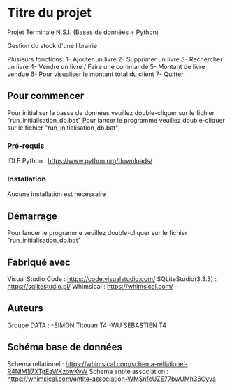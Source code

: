 # Titre du projet
Projet Terminale N.S.I. (Bases de données + Python)

Gestion du stock d'une librairie

Plusieurs fonctions:
1-  Ajouter un livre
2-  Supprimer un livre
3-  Rechercher un livre
4-  Vendre un livre / Faire une commande
5-  Montant de livre vendue
6-  Pour visualiser le montant total du client
7-  Quitter

## Pour commencer

Pour initialiser la basse de données veuillez double-cliquer sur le fichier "run_initialisation_db.bat"
Pour lancer le programme veuillez double-cliquer sur le fichier "run_initialisation_db.bat"

### Pré-requis

IDLE Python : https://www.python.org/downloads/

### Installation

Aucune installation est nécessaire

## Démarrage

Pour lancer le programme veuillez double-cliquer sur le fichier "run_initialisation_db.bat"

## Fabriqué avec

Visual Studio Code : https://code.visualstudio.com/
SQLiteStudio(3.3.3) : https://sqlitestudio.pl/
Whimsical : https://whimsical.com/

## Auteurs
Groupe DATA : 
-SIMON Titouan T4
-WU SEBASTIEN T4

## Schéma base de données

Schema rellationel : https://whimsical.com/schema-rellationel-R4NiM1j7XTgEaWKzowKvW
Schema entite association : https://whimsical.com/entite-association-WMSnfcUZE77bwUMh36Cyva
